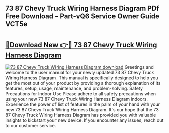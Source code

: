 ## 73 87 Chevy Truck Wiring Harness Diagram PDf Free Download - Part-vQ6 Service Owner Guide VCT5e

# <h2><a href="http://dfhkjo6.blite.top/?on=73+87+Chevy+Truck+Wiring+Harness+Diagram">🔗Download New 👉🔴 73 87 Chevy Truck Wiring Harness Diagram</a></h2>

[![73 87 Chevy Truck Wiring Harness Diagram download](https://i.imgur.com/lujVjoI.png)](http://dfhkjo6.blite.top/?on=73+87+Chevy+Truck+Wiring+Harness+Diagram)
Greetings and welcome to the user manual for your newly updated 73 87 Chevy Truck Wiring Harness Diagram. This manual is specifically designed to help you get the most out of your product by providing a thorough explanation of its features, setup, usage, maintenance, and problem-solving. Safety Precautions for Indoor Use Please adhere to all safety precautions when using your new 73 87 Chevy Truck Wiring Harness Diagram indoors. Experience the power of list of features in the palm of your hand with your new 73 87 Chevy Truck Wiring Harness Diagram. It's our hope that the 73 87 Chevy Truck Wiring Harness Diagram has provided you with valuable insights to kickstart your new device. If you encounter any issues, reach out to our customer service.
